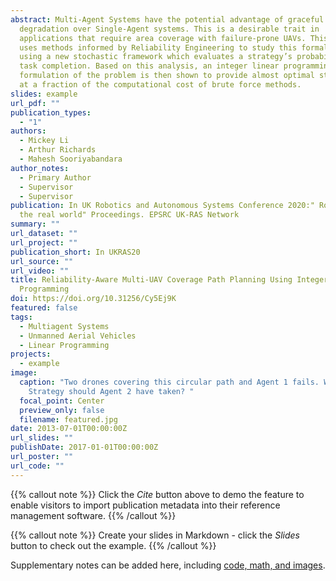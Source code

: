 ```yaml
---
abstract: Multi-Agent Systems have the potential advantage of graceful
  degradation over Single-Agent systems. This is a desirable trait in
  applications that require area coverage with failure-prone UAVs. This paper
  uses methods informed by Reliability Engineering to study this formally by
  using a new stochastic framework which evaluates a strategy’s probability of
  task completion. Based on this analysis, an integer linear programming
  formulation of the problem is then shown to provide almost optimal strategies
  at a fraction of the computational cost of brute force methods.
slides: example
url_pdf: ""
publication_types:
  - "1"
authors:
  - Mickey Li
  - Arthur Richards
  - Mahesh Sooriyabandara
author_notes:
  - Primary Author
  - Supervisor
  - Supervisor
publication: In UK Robotics and Autonomous Systems Conference 2020:" Robots into
  the real world" Proceedings. EPSRC UK-RAS Network
summary: ""
url_dataset: ""
url_project: ""
publication_short: In UKRAS20
url_source: ""
url_video: ""
title: Reliability-Aware Multi-UAV Coverage Path Planning Using Integer Linear
  Programming
doi: https://doi.org/10.31256/Cy5Ej9K
featured: false
tags:
  - Multiagent Systems
  - Unmanned Aerial Vehicles
  - Linear Programming
projects:
  - example
image:
  caption: "Two drones covering this circular path and Agent 1 fails. Which
    Strategy should Agent 2 have taken? "
  focal_point: Center
  preview_only: false
  filename: featured.jpg
date: 2013-07-01T00:00:00Z
url_slides: ""
publishDate: 2017-01-01T00:00:00Z
url_poster: ""
url_code: ""
---
```


{{% callout note %}}
Click the _Cite_ button above to demo the feature to enable visitors to import publication metadata into their reference management software.
{{% /callout %}}

{{% callout note %}}
Create your slides in Markdown - click the _Slides_ button to check out the example.
{{% /callout %}}

Supplementary notes can be added here, including [code, math, and images](https://wowchemy.com/docs/writing-markdown-latex/).
